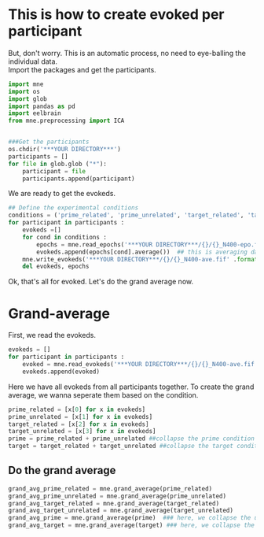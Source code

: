 # This is how to create evoked per participant

But, don't worry. This is an automatic process, no need to eye-balling the individual data. </br>
Import the packages and get the participants.

```python
import mne
import os
import glob
import pandas as pd
import eelbrain
from mne.preprocessing import ICA


###Get the participants
os.chdir('***YOUR DIRECTORY***')
participants = []
for file in glob.glob ("*"):
    participant = file
    participants.append(participant)
```

We are ready to get the evokeds.

```python
## Define the experimental conditions
conditions = ('prime_related', 'prime_unrelated', 'target_related', 'target_unrelated')
for participant in participants : 
    evokeds =[]
    for cond in conditions :
        epochs = mne.read_epochs('***YOUR DIRECTORY***/{}/{}_N400-epo.fif' .format (participant, participant))
        evokeds.append(epochs[cond].average())  ## this is averaging data of each condition in each participant
    mne.write_evokeds('***YOUR DIRECTORY***/{}/{}_N400-ave.fif' .format (participant, participant), evokeds)
    del evokeds, epochs
```

Ok, that's all for evoked.  Let's do the grand average now. 

# Grand-average
First, we read the evokeds.
```python
evokeds = []
for participant in participants : 
    evoked = mne.read_evokeds('***YOUR DIRECTORY***/{}/{}_N400-ave.fif' .format (participant, participant))
    evokeds.append(evoked)
```
Here we have all evokeds from all participants together. To create the grand average, we wanna seperate them based on the condition.
```python
prime_related = [x[0] for x in evokeds]
prime_unrelated = [x[1] for x in evokeds]
target_related = [x[2] for x in evokeds]
target_unrelated = [x[3] for x in evokeds]
prime = prime_related + prime_unrelated ##collapse the prime condition
target = target_related + target_unrelated ##collapse the target condition
```

## Do the grand average
```python
grand_avg_prime_related = mne.grand_average(prime_related)
grand_avg_prime_unrelated = mne.grand_average(prime_unrelated)
grand_avg_target_related = mne.grand_average(target_related)
grand_avg_target_unrelated = mne.grand_average(target_unrelated)
grand_avg_prime = mne.grand_average(prime)  ### here, we collapse the unrelated and related condition
grand_avg_target = mne.grand_average(target) ### here, we collapse the unrelated and related condition
```


